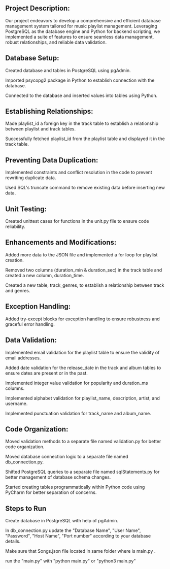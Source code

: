 
## Project Description:

Our project endeavors to develop a comprehensive and efficient database management system tailored for music playlist management. Leveraging PostgreSQL as the database engine and Python for backend scripting, we implemented a suite of features to ensure seamless data management, robust relationships, and reliable data validation.

## Database Setup:

Created database and tables in PostgreSQL using pgAdmin.

Imported psycopg2 package in Python to establish connection with the database.

Connected to the database and inserted values into tables using Python.

## Establishing Relationships:

Made playlist_id a foreign key in the track table to establish a relationship between playlist and track tables.

Successfully fetched playlist_id from the playlist table and displayed it in the track table.

## Preventing Data Duplication:

Implemented constraints and conflict resolution in the code to prevent rewriting duplicate data.

Used SQL's truncate command to remove existing data before inserting new data.

## Unit Testing:

Created unittest cases for functions in the unit.py file to ensure code reliability.

## Enhancements and Modifications:

Added more data to the JSON file and implemented a for loop for playlist creation.

Removed two columns (duration_min & duration_sec) in the track table and created a new column, duration_time.

Created a new table, track_genres, to establish a relationship between track and genres.

## Exception Handling:

Added try-except blocks for exception handling to ensure robustness and graceful error handling.

## Data Validation:

Implemented email validation for the playlist table to ensure the validity of email addresses.

Added date validation for the release_date in the track and album tables to ensure dates are present or in the past.

Implemented integer value validation for popularity and duration_ms columns.

Implemented alphabet validation for playlist_name, description, artist, and username.

Implemented punctuation validation for track_name and album_name.

## Code Organization:

Moved validation methods to a separate file named validation.py for better code organization.

Moved database connection logic to a separate file named db_connection.py.

Shifted PostgreSQL queries to a separate file named sqlStatements.py for better management of database schema changes.

Started creating tables programmatically within Python code using PyCharm for better separation of concerns.

## Steps to Run

Create database in PostgreSQL with help of pgAdmin.

In db_connection.py update the "Database Name", "User Name", "Password", "Host Name", "Port number" according to your database details.

Make sure that Songs.json file located in same folder where is main.py . 

run the "main.py" with "python main.py" or "python3 main.py"
